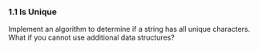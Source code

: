 ### 1.1 Is Unique
Implement an algorithm to determine if a string has all unique characters. What if you cannot use additional data structures?